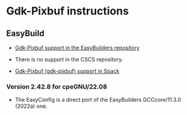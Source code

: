 # Gdk-Pixbuf instructions



## EasyBuild

-   [Gdk-Pixbuf support in the EasyBuilders repository](https://github.com/easybuilders/easybuild-easyconfigs/tree/develop/easybuild/easyconfigs/g/Gdk-Pixbuf)
    
-   There is no support in the CSCS repository.

-   [Gdk-Pixbuf (gdk-pixbuf) support in Spack](https://spack.readthedocs.io/en/latest/package_list.html#gdk-pixbuf)


### Version 2.42.8 for cpeGNU/22.08

-   The EasyConfig is a direct port of the EasyBuilders GCCcore/11.3.0 (2022a) one.



  